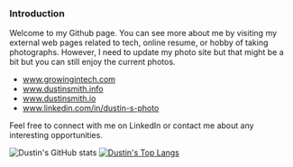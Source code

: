 ### Introduction
Welcome to my Github page. You can see more about me by visiting my external
web pages related to tech, online resume, or hobby of taking photographs. 
However, I need to update my photo site but that might be a bit but you can 
still enjoy the current photos.

* www.growingintech.com
* www.dustinsmith.info
* www.dustinsmith.io
* www.linkedin.com/in/dustin-s-photo

Feel free to connect with me on LinkedIn or contact me about any interesting
opportunities.

![Dustin's GitHub stats](https://github-readme-stats-l0uvnl3x6-dwsmith1983.vercel.app/api?username=dwsmith1983&count_private=true&show_icons=true&theme=transparent&layout=compact) 
[![Dustin's Top Langs](https://github-readme-stats-l0uvnl3x6-dwsmith1983.vercel.app/api/top-langs/?username=dwsmith1983&show_icons=true&theme=transparent&layout=compact)](https://github.com/dwsmith1983/github-readme-stats)
